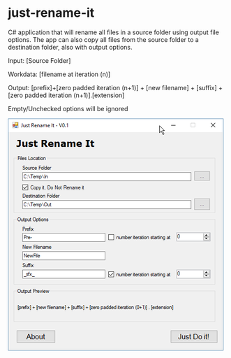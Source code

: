 # just-rename-it
C# application that will rename all files in a source folder using output file options. The app can also copy  all files from the source folder to a destination folder, also with output options.

Input: 
[Source Folder]

Workdata: 
[filename at iteration (n)]

Output: 
[prefix]+[zero padded iteration (n+1)] + [new filename] + [suffix] + [zero padded iteration (n+1)].[extension]

Empty/Unchecked options will be ignored

![screenshot](/screenshots/just-rename-it.png?raw=true "Screenshot")
